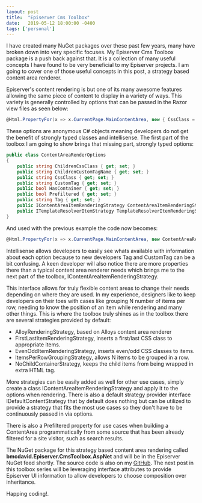 ```yaml
---
layout: post
title:  "Episerver Cms Toolbox"
date:   2019-05-12 18:00:00 -0400
tags: ['personal']
---
```

I have created many NuGet packages over these past few years, many have broken down into very specific focuses. My Episerver Cms Toolbox package is a push back against that. It is a collection of many useful concepts I have found to be very beneficial to my Episerver projects. I am going to cover one of those useful concepts in this post, a strategy based content area renderer.

Episerver's content rendering is but one of its many awesome features allowing the same piece of content to display in a variety of ways. This variety is generally controlled by options that can be passed in the Razor view files as seen below:

```cs
@Html.PropertyFor(x => x.CurrentPage.MainContentArea, new { CssClass = "row equal-height", tag = Global.ContentAreaTags.FullWidth })
```

These options are anonymous C# objects meaning developers do not get the benefit of strongly typed classes and intellisense. The first part of the toolbox I am going to show brings that missing part, strongly typed options:

```cs
public class ContentAreaRenderOptions
{
    public string ChildrenCssClass { get; set; }
    public string ChildrenCustomTagName { get; set; }
    public string CssClass { get; set; }
    public string CustomTag { get; set; }
    public bool HasContainer { get; set; }
    public bool Prefiltered { get; set; }
    public string Tag { get; set; }
    public IContentAreaItemRenderingStrategy ContentAreaItemRenderingStrategy { get; set; }
    public ITemplateResolverItemStrategy TemplateResolverItemRenderingStrategy { get; set; }
}
```

And used with the previous example the code now becomes:

```cs
@Html.PropertyFor(x => x.CurrentPage.MainContentArea, new ContentAreaRenderOptions { CssClass = "row equal-height", Tag = Global.ContentAreaTags.FullWidth })
```

Intellisense allows developers to easily see whats available with information about each option because to new developers Tag and CustomTag can be a bit confusing. A keen developer will also notice there are more properties there than a typical content area renderer needs which brings me to the next part of the toolbox, IContentAreaItemRenderingStrategy.

This interface allows for truly flexible content areas to change their needs depending on where they are used. In my experience, designers like to keep developers on their toes with cases like grouping N number of items per row, needing to know the position of an item while rendering and many other things. This is where the toolbox truly shines as in the toolbox there are several strategies provided by default:

* AlloyRenderingStrategy, based on Alloys content area renderer
* FirstLastItemRenderingStrategy, inserts a first/last CSS class to appropriate items.
* EvenOddItemRenderingStrategy, inserts even/odd CSS classes to items.
* ItemsPerRowGroupingStrategy, allows N items to be grouped in a row.
* NoChildContainerStrategy, keeps the child items from being wrapped in extra HTML tag.

More strategies can be easily added as well for other use cases, simply create a class IContentAreaItemRenderingStrategy and apply it to the options when rendering. There is also a default strategy provider interface IDefaultContentStrategy that by default does nothing but can be utilized to provide a strategy that fits the most use cases so they don't have to be continuously passed in via options.

There is also a Prefiltered property for use cases when building a ContentArea programmatically from some source that has been already filtered for a site visitor, such as search results.

The NuGet package for this strategy based content area rendering called **bmcdavid.Episerver.CmsToolbox.AspNet** and will be in the Episerver NuGet feed shortly. The source code is also on my [GitHub](https://github.com/bmcdavid/epi-cms-toolbox). The next post in this toolbox series will be leveraging interface attributes to provide Episerver UI information to allow developers to choose composition over inheritance.

Happing coding!.